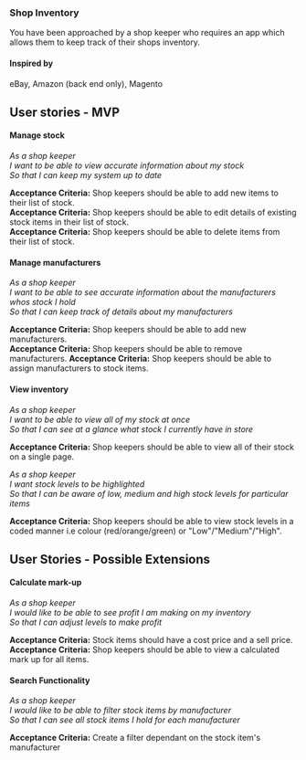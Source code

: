 ### Shop Inventory

You have been approached by a shop keeper who requires an app which allows them to keep track of their shops inventory.  

#### Inspired by
eBay, Amazon (back end only), Magento

## User stories - MVP

#### Manage stock

_As a shop keeper_<br />
_I want to be able to view accurate information about my stock_<br />
_So that I can keep my system up to date_<br />

**Acceptance Criteria:** Shop keepers should be able to add new items to their list of stock. <br />
**Acceptance Criteria:** Shop keepers should be able to edit details of existing stock items in their list of stock. <br />
**Acceptance Criteria:** Shop keepers should be able to delete items from their list of stock.

#### Manage manufacturers

_As a shop keeper_<br />
_I want to be able to see accurate information about the manufacturers whos stock I hold_<br />
_So that I can keep track of details about my manufacturers_<br />

**Acceptance Criteria:** Shop keepers should be able to add new manufacturers. <br />
**Acceptance Criteria:** Shop keepers should be able to remove manufacturers.
**Acceptance Criteria:** Shop keepers should be able to assign manufacturers to stock items.


#### View inventory

_As a shop keeper_<br />
_I want to be able to view all of my stock at once_<br />
_So that I can see at a glance what stock I currently have in store_<br />

**Acceptance Criteria:** Shop keepers should be able to view all of their stock on a single page.

_As a shop keeper_<br />
_I want stock levels to be highlighted_<br />
_So that I can be aware of low, medium and high stock levels for particular items_<br />

**Acceptance Criteria:** Shop keepers should be able to view stock levels in a coded manner i.e colour (red/orange/green) or "Low"/"Medium"/"High".


## User Stories - Possible Extensions

#### Calculate mark-up

_As a shop keeper_<br />
_I would like to be able to see profit I am making on my inventory_<br />
_So that I can adjust levels to make profit_<br />

**Acceptance Criteria:** Stock items should have a cost price and a sell price. <br />
**Acceptance Criteria:** Shop keepers should be able to view a calculated mark up for all items.<br />

#### Search Functionality

_As a shop keeper_<br />
_I would like to be able to filter stock items by manufacturer_<br />
_So that I can see all stock items I hold for each manufacturer_<br />

**Acceptance Criteria:** Create a filter dependant on the stock item's manufacturer
